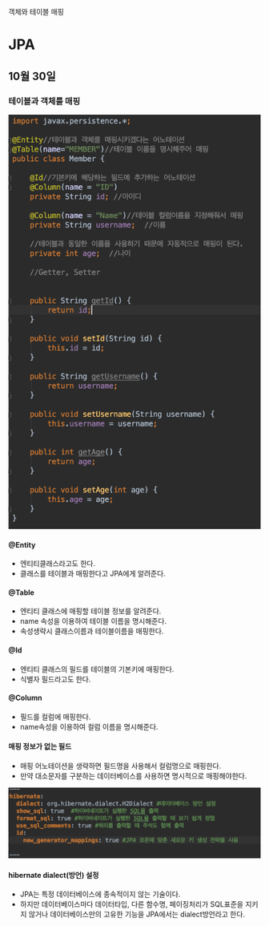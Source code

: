 객체와 테이블 매핑

# JPA

## 10월 30일

### 테이블과 객체를 매핑

![Jpa2](/JPA/img/jpastart2.png)

#### @Entity
* 엔티티클래스라고도 한다.
* 클래스를 테이블과 매핑한다고 JPA에게 알려준다.

#### @Table
* 엔티티 클래스에 매핑할 테이블 정보를 알려준다.
* name 속성을 이용하여 테이블 이름을 명시해준다.
* 속성생략시 클래스이름과 테이블이름을 매핑한다.

#### @Id
* 엔티티 클래스의 필드를 테이블의 기본키에 매핑한다.
* 식별자 필드라고도 한다.

#### @Column
* 필드를 컬럼에 매핑한다.
* name속성을 이용하여 컬럼 이름을 명시해준다.

#### 매핑 정보가 없는 필드
* 매핑 어노테이션을 생략하면 필드명을 사용해서 컬럼명으로 매핑한다.
* 만약 대소문자를 구분하는 데이터베이스를 사용하면 명시적으로 매핑해야한다.

![Jpa1](/JPA/img/jpastart1.png)

#### hibernate dialect(방언) 설정
* JPA는 특정 데이터베이스에 종속적이지 않는 기술이다.
* 하지만 데이터베이스마다 데이터타입, 다른 함수명, 페이징처리가 SQL표준을 지키지 않거나 데이터베이스만의 고유한 기능을 JPA에서는 dialect방언라고 한다. 
